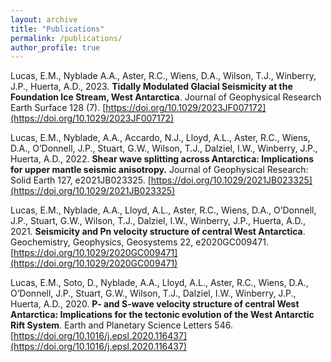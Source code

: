 ```yaml
---
layout: archive
title: "Publications"
permalink: /publications/
author_profile: true
---
```


Lucas, E.M., Nyblade A.A., Aster, R.C., Wiens, D.A., Wilson, T.J., Winberry, J.P., Huerta, A.D., 2023. 
**Tidally Modulated Glacial Seismicity at the Foundation Ice Stream,
West Antarctica**. Journal of Geophysical Research Earth Surface 128 (7). [https://doi.org/10.1029/2023JF007172](https://doi.org/10.1029/2023JF007172) 

Lucas, E.M., Nyblade, A.A., Accardo, N.J., Lloyd, A.L., Aster, R.C., Wiens, D.A., 
O’Donnell, J.P., Stuart, G.W., Wilson, T.J., Dalziel, I.W., Winberry, J.P., Huerta, A.D., 2022. **Shear wave splitting across Antarctica: Implications for upper mantle seismic anisotropy.** 
Journal of Geophysical Research: Solid Earth 127, e2021JB023325.
[https://doi.org/10.1029/2021JB023325](https://doi.org/10.1029/2021JB023325) 

Lucas, E.M., Nyblade, A.A., Lloyd, A.L., Aster, R.C., Wiens, D.A., O’Donnell, 
J.P., Stuart, G.W., Wilson, T.J., Dalziel, I.W., Winberry, J.P., Huerta, A.D., 2021. 
**Seismicity and Pn velocity structure of central West Antarctica**. Geochemistry, 
Geophysics, Geosystems 22, e2020GC009471. [https://doi.org/10.1029/2020GC009471](https://doi.org/10.1029/2020GC009471) 

 
Lucas, E.M., Soto, D., Nyblade, A.A., Lloyd, A.L., Aster, R.C., Wiens, D.A., O’Donnell, 
J.P., Stuart, G.W., Wilson, T.J., Dalziel, I.W., Winberry, J.P., Huerta, A.D., 2020. 
**P- and S-wave velocity structure of central West Antarctica: Implications for the tectonic 
evolution of the West Antarctic Rift System**. Earth and Planetary Science Letters 546.
[https://doi.org/10.1016/j.epsl.2020.116437](https://doi.org/10.1016/j.epsl.2020.116437)
